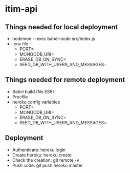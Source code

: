 # itim-api

## Things needed for local deployment

- nodemon --exec babel-node src/index.js
- .env file
  - PORT=
  - MONGODB_URI=
  - ERASE_DB_ON_SYNC=
  - SEED_DB_WITH_USERS_AND_MESSAGES=

## Things needed for remote deployment

- Babel build (No ES6)
- Procfile
- heroku config variables
  - PORT=
  - MONGODB_URI=
  - ERASE_DB_ON_SYNC=
  - SEED_DB_WITH_USERS_AND_MESSAGES=

## Deployment

- Authenticate: heroku login
- Create heroku: heroku create
- Check the creation: git remote -v
- Push code: git push heroku master
